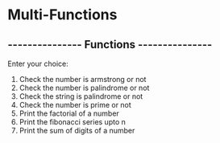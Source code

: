 # Multi-Functions

## --------------- Functions ---------------

Enter your choice:
1. Check the number is armstrong or not
2. Check the number is palindrome or not
3. Check the string is palindrome or not
4. Check the number is prime or not
5. Print the factorial of a number
6. Print the fibonacci series upto n
7. Print the sum of digits of a number

